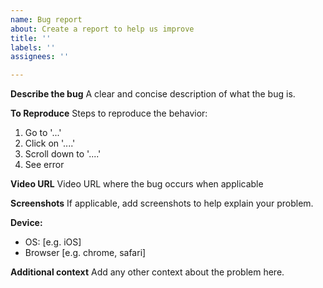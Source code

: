 ```yaml
---
name: Bug report
about: Create a report to help us improve
title: ''
labels: ''
assignees: ''

---
```


**Describe the bug**
A clear and concise description of what the bug is.

**To Reproduce**
Steps to reproduce the behavior:
1. Go to '...'
2. Click on '....'
3. Scroll down to '....'
4. See error

**Video URL**
Video URL where the bug occurs when applicable

**Screenshots**
If applicable, add screenshots to help explain your problem.

**Device:**
 - OS: [e.g. iOS]
 - Browser [e.g. chrome, safari]

**Additional context**
Add any other context about the problem here.

